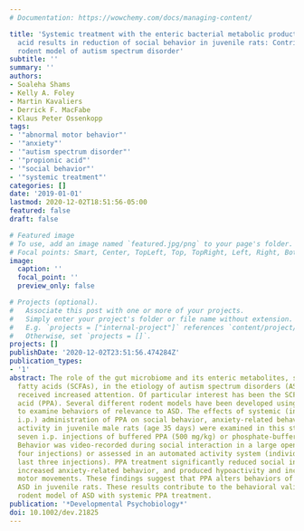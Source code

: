 ```yaml
---
# Documentation: https://wowchemy.com/docs/managing-content/

title: 'Systemic treatment with the enteric bacterial metabolic product propionic
  acid results in reduction of social behavior in juvenile rats: Contribution to a
  rodent model of autism spectrum disorder'
subtitle: ''
summary: ''
authors:
- Soaleha Shams
- Kelly A. Foley
- Martin Kavaliers
- Derrick F. MacFabe
- Klaus Peter Ossenkopp
tags:
- '"abnormal motor behavior"'
- '"anxiety"'
- '"autism spectrum disorder"'
- '"propionic acid"'
- '"social behavior"'
- '"systemic treatment"'
categories: []
date: '2019-01-01'
lastmod: 2020-12-02T18:51:56-05:00
featured: false
draft: false

# Featured image
# To use, add an image named `featured.jpg/png` to your page's folder.
# Focal points: Smart, Center, TopLeft, Top, TopRight, Left, Right, BottomLeft, Bottom, BottomRight.
image:
  caption: ''
  focal_point: ''
  preview_only: false

# Projects (optional).
#   Associate this post with one or more of your projects.
#   Simply enter your project's folder or file name without extension.
#   E.g. `projects = ["internal-project"]` references `content/project/deep-learning/index.md`.
#   Otherwise, set `projects = []`.
projects: []
publishDate: '2020-12-02T23:51:56.474284Z'
publication_types:
- '1'
abstract: The role of the gut microbiome and its enteric metabolites, such as short-chain
  fatty acids (SCFAs), in the etiology of autism spectrum disorders (ASDs) has recently
  received increased attention. Of particular interest has been the SCFA, propionic
  acid (PPA). Several different rodent models have been developed using PPA treatment
  to examine behaviors of relevance to ASD. The effects of systemic (intraperitoneal,
  i.p.) administration of PPA on social behavior, anxiety-related behavior, and locomotor
  activity in juvenile male rats (age 35 days) were examined in this study. Rats received
  seven i.p. injections of buffered PPA (500 mg/kg) or phosphate-buffered saline.
  Behavior was video-recorded during social interaction in a large open field (first
  four injections) or assessed in an automated activity system (individual animals,
  last three injections). PPA treatment significantly reduced social interaction,
  increased anxiety-related behavior, and produced hypoactivity and increased abnormal
  motor movements. These findings suggest that PPA alters behaviors of relevance to
  ASD in juvenile rats. These results contribute to the behavioral validity of the
  rodent model of ASD with systemic PPA treatment.
publication: '*Developmental Psychobiology*'
doi: 10.1002/dev.21825
---
```

